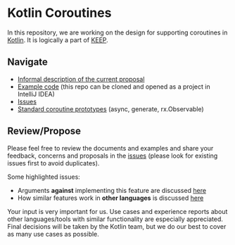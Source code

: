 # Kotlin Coroutines

In this repository, we are working on the design for supporting coroutines in [Kotlin](https://kotlinlang.org). It is logically a part of [KEEP](https://github.com/Kotlin/KEEP).

## Navigate

* [Informal description of the current proposal](kotlin-coroutines-informal.md)
* [Example code](examples) (this repo can be cloned and opened as a project in IntelliJ IDEA)
* [Issues](https://github.com/JetBrains/kotlin-coroutines/issues)
* [Standard coroutine prototypes](https://github.com/Kotlin/kotlinx.coroutines) (async, generate, rx.Observable)

## Review/Propose

Please feel free to review the documents and examples and share your feedback, concerns and proposals in the [issues](https://github.com/JetBrains/kotlin-coroutines/issues) (please look for existing issues first to avoid duplicates).

Some highlighted issues:
* Arguments **against** implementing this feature are discussed [here](https://github.com/Kotlin/kotlin-coroutines/issues/3)
* How similar features work in **other languages** is discussed [here](https://github.com/Kotlin/kotlin-coroutines/issues/2)

Your input is very important for us. Use cases and experience reports about other languages/tools with similar functionality are especially appreciated. Final decisions will be taken by the Kotlin team, but we do our best to cover as many use cases as possible.
